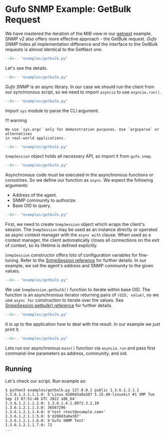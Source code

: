 # Gufo SNMP Example: GetBulk Request

We have mastered the iteration of the MIB view
in our [getnext](getnext.md) example. SNMP v2
also offers more effective approach - the GetBulk
request. *Gufo SNMP* hides all implementation
difference and the interface to the GetBulk
requests is almost identical to the GetNext one.

``` py title="getbulk.py" linenums="1"
--8<-- "examples/getbulk.py"
```

Let's see the details.

``` py title="getbulk.py" linenums="1" hl_lines="1"
--8<-- "examples/getbulk.py"
```
*Gufo SNMP* is an async library. In our case
we should run the client from our synchronous script,
so we need to import `asyncio` to use `asyncio.run()`.

``` py title="getbulk.py" linenums="1" hl_lines="2"
--8<-- "examples/getbulk.py"
```
Import `sys` module to parse the CLI argument.

!!! warning

    We use `sys.argv` only for demonstration purposes. Use `argsparse` or alternatives
    in real-world applications.

``` py title="getbulk.py" linenums="1" hl_lines="4"
--8<-- "examples/getbulk.py"
```

`SnmpSession` object holds all necessary API, so import it from `gufo.snmp`.

``` py title="getbulk.py" linenums="1" hl_lines="7"
--8<-- "examples/getbulk.py"
```

Asynchronous code must be executed in the asynchronous functions or coroutines.
So we define our function as `async`. We expect the following arguments:

* Address of the agent.
* SNMP community to authorize.
* Base OID to query.

``` py title="getbulk.py" linenums="1" hl_lines="8"
--8<-- "examples/getbulk.py"
```

First, we need to create `SnmpSession` object which wraps the client's session.
The `SnmpSession` may be used as an instance directly or operated as async context manager
with the `async with` clause. When used as a context manager,
the client automatically closes all connections on the exit of context,
so its lifetime is defined explicitly.

`SnmpSession` constructor offers lots of configuration variables for fine-tuning. Refer to the 
[SnmpSession reference](../../reference/gufo/snmp/client#gufo.snmp.client.SnmpSession)
for further details. In our example, we set the agent's address and SNMP community
to the given values.

``` py title="getbulk.py" linenums="1" hl_lines="9"
--8<-- "examples/getbulk.py"
```

We use `SnmpSession.getbulk()` function to iterate within base OID. The function is an asynchronous
iterator returning pairs of `(OID, value)`, so we use `async for` construction to iterate over the values.
See [SnmpSession.getbulk() reference](../../reference/gufo/snmp/client#gufo.snmp.client.SnmpSession.getbulk)
for further details. 

``` py title="getbulk.py" linenums="1" hl_lines="10"
--8<-- "examples/getbulk.py"
```

It is up to the application how to deal with the result.
In our example we just print it.

``` py title="getbulk.py" linenums="1" hl_lines="13"
--8<-- "examples/getbulk.py"
```

Lets run our asynchronous `main()` function via `asyncio.run`
and pass first command-line parameters as address, community, and oid.

## Running

Let's check our script. Run example as:

```
$ python3 examples/getbulk.py 127.0.0.1 public 1.3.6.1.2.1.1
1.3.6.1.2.1.1.1.0: b'Linux d280d3a0a307 5.15.49-linuxkit #1 SMP Tue Sep 13 07:51:46 UTC 2022 x86_64'
1.3.6.1.2.1.1.2.0: 1.3.6.1.4.1.8072.3.2.10
1.3.6.1.2.1.1.3.0: 36567296
1.3.6.1.2.1.1.4.0: b'test <test@example.com>'
1.3.6.1.2.1.1.5.0: b'd280d3a0a307'
1.3.6.1.2.1.1.6.0: b'Gufo SNMP Test'
1.3.6.1.2.1.1.7.0: 72
...
```
